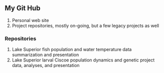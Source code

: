 ## My Git Hub
1. Personal web site
2. Project repositories, mostly on-going, but a few legacy projects as well

### Repositories
1. Lake Superior fish population and water temperature data summarization and presentation
2. Lake Superior larval Ciscoe population dynamics and genetic project data, analyses, and presentation


